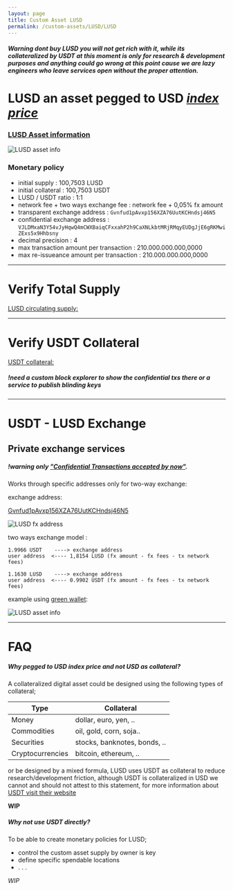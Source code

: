 ```yaml
---
layout: page
title: Custom Asset LUSD
permalink: /custom-assets/LUSD/LUSD
---
```

##### Warning dont buy LUSD you will not get rich with it, while its collateralized by USDT at this moment is only for research & development purposes and anything could go wrong at this point cause we are lazy engineers who leave services open without the proper attention.  
# LUSD an asset pegged to USD [_index price_](https://en.wikipedia.org/wiki/Price_index)  


### [LUSD Asset information](https://blockstream.info/liquid/asset/84467161a382f4b55912805a1ab992c89a7ca126024dbf1463b3d8d5cdf9e68b) 
<img class="" alt="LUSD asset info" src="{{ site.url }}/images/LUSD_asset_info.png" />


### Monetary policy

- initial supply                          : 100,7503 LUSD
- initial collateral                      : 100,7503 USDT
- LUSD / USDT ratio                       : 1:1
- network fee + two ways exchange fee     : network fee + 0,05% fx amount 
- transparent exchange address            : `Gvnfud1pAvxp156XZA76UutKCHndsj46N5` 
- confidential exchange address           : `VJLDMxaN3Y54vJyHqwQ4mCWXBaiqCFxxahP2h9CaXNLkbtMRjRMqyEUDgJjE6gRKMwiZExs5x9Hhbsny`
- decimal precision                       : 4
- max transaction amount per transaction  : 210.000.000.000,0000
- max re-issueance amount per transaction : 210.000.000.000,0000

***
# Verify Total Supply

[LUSD circulating supply:](https://blockstream.info/liquid/asset/84467161a382f4b55912805a1ab992c89a7ca126024dbf1463b3d8d5cdf9e68b)

***
# Verify USDT Collateral

[USDT collateral:](https://blockstream.info/liquid/asset/84467161a382f4b55912805a1ab992c89a7ca126024dbf1463b3d8d5cdf9e68b)
##### !need a custom block explorer to show the confidential txs there or a service to publish blinding keys 
***
# USDT - LUSD Exchange

## Private exchange services
##### !warning only ["Confidential Transactions accepted by now"](https://docs.blockstream.com/liquid/technical_overview.html#confidential-transactions).

Works through specific addresses only for two-way exchange:

exchange address: 

[Gvnfud1pAvxp156XZA76UutKCHndsj46N5](https://blockstream.info/liquid/address/Gvnfud1pAvxp156XZA76UutKCHndsj46N5)

<img class="" alt="LUSD fx address" src="{{ site.url }}/images/LUSD_fx_address_m.png" />

two ways exchange model :

```
1.9966 USDT    ----> exchange address 
user address  <---- 1,8154 LUSD (fx amount - fx fees - tx network fees) 
```
```
1.1630 LUSD    ----> exchange address
user address  <---- 0.9902 USDT (fx amount - fx fees - tx network fees)

```
example using [green wallet](https://blockstream.com/green/):


<img class="" alt="LUSD asset info" src="{{ site.url }}/images/LUSD_fx_green.png" />


***
# FAQ 
##### Why pegged to USD _index price_ and not USD as collateral?
A collateralized digital asset could be designed using the following types of collateral;

|Type            |Collateral|
|--------|--------|
|Money           |dollar, euro, yen, ..       |
|Commodities     |oil, gold, corn, soja..     |
|Securities      |stocks, banknotes, bonds, ..|
|Cryptocurrencies|bitcoin, ethereum, ..       |

or be designed by a mixed formula, LUSD uses USDT as collateral to reduce research/development friction, although USDT is collateralized in USD we cannot and should not attest to this statement, for more information about [USDT visit their website](https://tether.to/)

__WIP__

##### Why not use USDT directly?
To be able to create monetary policies for LUSD;

- control the custom asset supply by owner is key  
- define specific spendable locations
- . . .

_WIP_




